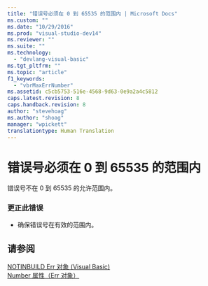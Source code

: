 ```yaml
---
title: "错误号必须在 0 到 65535 的范围内 | Microsoft Docs"
ms.custom: ""
ms.date: "10/29/2016"
ms.prod: "visual-studio-dev14"
ms.reviewer: ""
ms.suite: ""
ms.technology: 
  - "devlang-visual-basic"
ms.tgt_pltfrm: ""
ms.topic: "article"
f1_keywords: 
  - "vbrMaxErrNumber"
ms.assetid: c5cb5753-516e-4568-9d63-0e9a2a4c5812
caps.latest.revision: 8
caps.handback.revision: 8
author: "stevehoag"
ms.author: "shoag"
manager: "wpickett"
translationtype: Human Translation
---
```

# 错误号必须在 0 到 65535 的范围内
错误号不在 0 到 65535 的允许范围内。  
  
### 更正此错误  
  
-   确保错误号在有效的范围内。  
  
## 请参阅  
 [NOTINBUILD Err 对象 \(Visual Basic\)](http://msdn.microsoft.com/zh-cn/d6f42bdc-4f5f-4a5f-a9db-f5b530be8f1c)   
 [Number 属性（Err 对象）](http://msdn.microsoft.com/zh-cn/3b1991c4-b349-4ed0-a6ad-b5e2003c9028)